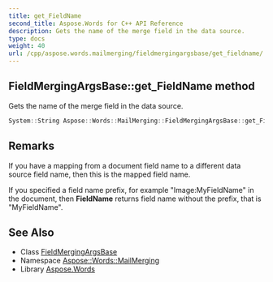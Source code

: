 ```yaml
---
title: get_FieldName
second_title: Aspose.Words for C++ API Reference
description: Gets the name of the merge field in the data source.
type: docs
weight: 40
url: /cpp/aspose.words.mailmerging/fieldmergingargsbase/get_fieldname/
---
```

## FieldMergingArgsBase::get_FieldName method


Gets the name of the merge field in the data source.

```cpp
System::String Aspose::Words::MailMerging::FieldMergingArgsBase::get_FieldName() const
```

## Remarks


If you have a mapping from a document field name to a different data source field name, then this is the mapped field name.

If you specified a field name prefix, for example "Image:MyFieldName" in the document, then **FieldName** returns field name without the prefix, that is "MyFieldName". 
## See Also

* Class [FieldMergingArgsBase](../)
* Namespace [Aspose::Words::MailMerging](../../)
* Library [Aspose.Words](../../../)
